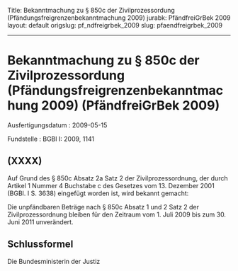 Title: Bekanntmachung zu § 850c der Zivilprozessordung (Pfändungsfreigrenzenbekanntmachung
  2009)
jurabk: PfändfreiGrBek 2009
layout: default
origslug: pf_ndfreigrbek_2009
slug: pfaendfreigrbek_2009

---

# Bekanntmachung zu § 850c der Zivilprozessordung (Pfändungsfreigrenzenbekanntmachung 2009) (PfändfreiGrBek 2009)

Ausfertigungsdatum
:   2009-05-15

Fundstelle
:   BGBl I: 2009, 1141


## (XXXX)

Auf Grund des § 850c Absatz 2a Satz 2 der Zivilprozessordnung, der
durch Artikel 1 Nummer 4 Buchstabe c des Gesetzes vom 13. Dezember
2001 (BGBl. I S. 3638) eingefügt worden ist, wird bekannt gemacht:

Die unpfändbaren Beträge nach § 850c Absatz 1 und 2 Satz 2 der
Zivilprozessordnung bleiben für den Zeitraum vom 1. Juli 2009 bis zum
30\. Juni 2011 unverändert.


## Schlussformel

Die Bundesministerin der Justiz

